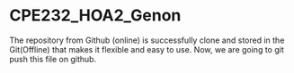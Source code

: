 # CPE232_HOA2_Genon

The repository from Github (online) is successfully clone and stored in the Git(Offline) that makes it flexible and easy to use. Now, we are going to git push this file on github.
